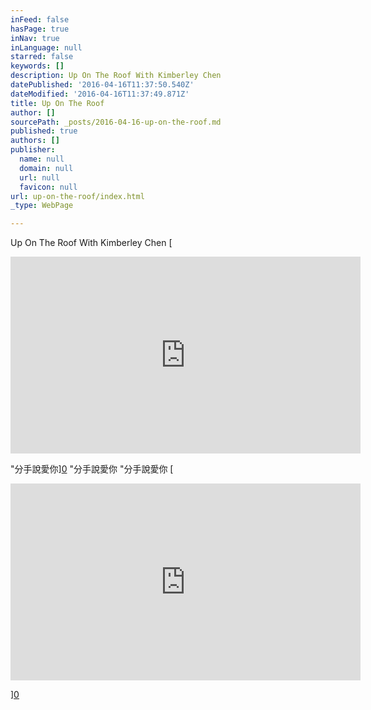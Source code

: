 ```yaml
---
inFeed: false
hasPage: true
inNav: true
inLanguage: null
starred: false
keywords: []
description: Up On The Roof With Kimberley Chen
datePublished: '2016-04-16T11:37:50.540Z'
dateModified: '2016-04-16T11:37:49.871Z'
title: Up On The Roof
author: []
sourcePath: _posts/2016-04-16-up-on-the-roof.md
published: true
authors: []
publisher:
  name: null
  domain: null
  url: null
  favicon: null
url: up-on-the-roof/index.html
_type: WebPage

---
```

Up On The Roof With Kimberley Chen
[

<iframe width="560" height="315" src="https://www.youtube.com/embed/Fx5Em_b8Esw" frameborder="0" allowfullscreen="allowfullscreen" style=""></iframe>

"分手說愛你][0]
"分手說愛你
"分手說愛你
[

<iframe width=" 560" height="315" src="https://www.youtube.com/embed/oKDReHjoKU0" frameborder="0" allowfullscreen="" style="">寂寞咆哮</iframe>

][0]

  


[0]: href